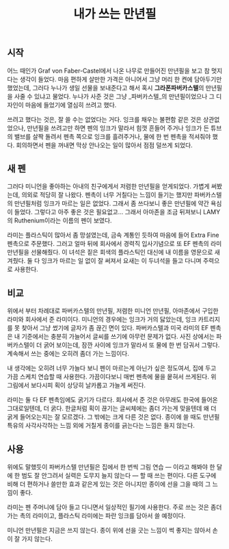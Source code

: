 ﻿---
title: 내가 쓰는 만년필
categories:
  - things
tags:
  - faber-castel
  - lamy
  - 라미
  - 만년필
  - 미파버카스텔
pubDate: 2019-08-18
description: 기본 설명을 입력하세요
---

## 시작

어느 때인가 Graf von Faber-Castel에서 나온 나무로 만들어진 만년필을 보고 참 멋지다는 생각이 들었다. 마음 편하게 살만한 가격은 아니어서 그냥 머리 한 켠에 담아두기만 했었는데, 그러다 누나가 생일 선물을 보내준다고 해서 혹시 **그라폰파버카스텔**의 만년필을 사줄 수 있냐고 물었다. 누나가 사준 것은 그냥 _파버카스텔_의 만년필이었으나 그 디자인이 마음에 들었기에 열심히 쓰려고 했다.

쓰려고 했다는 것은, 잘 쓸 수는 없었다는 거다. 잉크를 채우는 불편함 같은 것은 상관없었으나, 만년필을 쓰려고만 하면 펜의 잉크가 말라서 힘껏 흔들어 주거나 잉크가 든 튜브의 밸브를 살짝 돌려서 펜촉 쪽으로 잉크를 흘려주거나, 물에 한 번 펜촉을 적셔줘야 했다. 회의하면서 펜을 꺼내면 막상 안나오는 일이 많아서 점점 덜쓰게 되었다.

## 새 펜

그러다 미니언을 좋아하는 아내의 친구에게서 저렴한 만년필을 얻게되었다. 가볍게 써봤는데, 의외로 적당히 잘 나왔다. 펜촉이 너무 거칠다는 느낌이 들기는 했지만 파버카스텔의 만년필처럼 잉크가 마르는 일은 없었다. 그래서 좀 쓰다보니 좋은 만년필에 약간 욕심이 들었다. 그렇다고 아주 좋은 것은 필요없고... 그래서 아마존을 조금 뒤져보니 LAMY의 Ruthenium이라는 이름의 펜이 보였다.

라미는 플라스틱이 많아서 좀 망설였는데, 금속 계통인 듯하여 마음에 들어 Extra Fine 펜촉으로 주문했다. 그러고 얼마 뒤에 회사에서 경력직 입사기념으로 또 EF 펜촉의 라미 만년필을 선물해줬다. 이 녀석은 짙은 회색의 플라스틱인 대신에 내 이름을 영문으로 새겨줬다. 둘 다 잉크가 마르는 일 없이 잘 써져서 요새는 이 두녀석을 들고 다니며 주력으로 사용한다.

## 비교

위에서 부터 차례대로 파버카스텔의 만년필, 저렴한 미니언 만년필, 아마존에서 구입한 라미와 회사에서 준 라미이다. 미니언의 경우에는 잉크가 거의 닳았는데, 잉크 카트리지를 못 찾아서 그냥 썼기에 글자가 좀 끊긴 면이 있다. 파버카스텔과 미국 라미의 EF 펜촉은 내 기준에서는 충분히 가늘어서 글씨를 쓰기에 아무런 문제가 없다. 사진 상에서는 파버카스텔이 더 굵어 보이는데, 잠깐 사이에 잉크가 말라서 또 물에 한 번 담궈서 그렇다. 계속해서 쓰는 중에는 오히려 좀더 가는 느낌이다.

내 생각에는 오히려 너무 가늘다 보니 펜이 마르는게 아닌가 싶은 정도여서, 집에 두고 가끔 스케치 연습할 때 사용한다. 가끔이다보니 매번 펜촉에 물을 뭍혀서 쓰게된다. 위 그림에서 보다시피 획이 상당히 날카롭고 가늘게 써진다.

라미는 둘 다 EF 펜촉임에도 굵기가 다르다. 회사에서 준 것은 아무래도 한국에 들어온 그대로일텐데, 더 굵다. 한글처럼 획이 끊기는 글씨체에는 좀더 가는게 맞을텐데 왜 더 굵게 들어오는지는 잘 모르겠다. 그 밖에는 크게 다른 것은 없다. 종이에 쓸 때도 만년필 특유의 사각사각하는 느낌 외에 거칠게 종이를 긁는다는 느낌은 들지 않는다.

## 사용

위에도 말했듯이 파버카스텔 만년필은 집에서 한 번씩 그림 연습 — 이라고 해봐야 한 달에 한 범도 잘 안그려서 실력은 도무지 늘지 않는다 — 할 때 쓰는 편이다. 다른 도구에 비해 더 편하거나 쓸만한 효과 같은게 있는 것은 아니지만 종이에 선을 그을 때의 그 느낌이 좋다.

라미는 펜 주머니에 담아 들고 다니면서 일상적인 필기에 사용한다. 주로 쓰는 것은 좀더 가는 촉의 라미이고, 플라스틱 라미에는 파란 잉크를 담아서 쓸 예정이다.

미니언 만년필은 지금은 쓰지 않는다. 종이 위에 선을 긋는 느낌이 썩 좋지는 않아서 손이 잘 가지 않는다.


